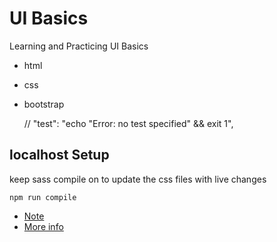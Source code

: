# UI Basics

Learning and Practicing UI Basics

- html
- css
- bootstrap

  // "test": "echo \"Error: no test specified\" && exit 1",

## localhost Setup

keep sass compile on to update the css files with live changes

```
npm run compile
```

- [Note](./docs/note.md)
- [More info](./docs/more-info.md)

